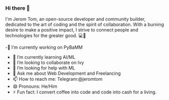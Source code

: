 ### Hi there 👋

<!--
**jeromtom/jeromtom** is a ✨ _special_ ✨ repository because its `README.md` (this file) appears on your GitHub profile.

Here are some ideas to get you started:

- 🔭 I’m currently working on ...
- 🌱 I’m currently learning ...
- 👯 I’m looking to collaborate on ...
- 🤔 I’m looking for help with ...
- 💬 Ask me about ...
- 📫 How to reach me: ...
- 😄 Pronouns: ...
- ⚡ Fun fact: ...
-->
I'm Jerom Tom, an open-source developer and community builder, dedicated to the art of coding and the spirit of collaboration. With a burning desire to make a positive impact, I strive to connect people and technologies for the greater good. 💻🤝

-🔭 I’m currently working on PyBaMM
- 🌱 I’m currently learning AI/ML
- 👯 I’m looking to collaborate on Ivy
- 🤔 I’m looking for help with ML
- 💬 Ask me about Web Development and Freelancing
- 📫 How to reach me: Telegram:@jeromtom
- 😄 Pronouns: He/Him
- ⚡ Fun fact: I convert coffee into code and code into cash for a living.
